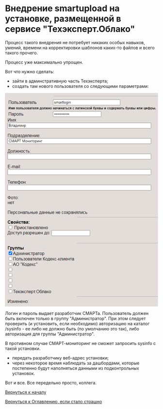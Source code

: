 # Внедрение smartupload на установке, размещенной в сервисе "Техэксперт.Облако"

Процесс такого внедрения не потребует никаких особых навыков, умений, времени на корректировки шаблонов каких-то файлов и всего такого прочего.

Процесс уже максимально упрощен.

Вот что нужно сделать:
- зайти в админстративную часть Техэксперта;
- создать там нового пользователя со следующими параметрами:

<img src="img/implementation/smartonline-user.png" alt="Пользователь СМАРТ" align=top>

Логин и пароль выдает разработчик СМАРТа.
Пользователь должен быть включен только в группу "Администратор".
При этом следует проверить (и установить, если необходимо) авторизацию на каталог /sysinfo - ее либо не должно быть (по умолчанию это так), либо авторизация для группы "Администратор".

В противном случае СМАРТ-мониторинг не сможет запросить sysinfo с такой установки.

- передать разработчику веб-адрес установки;
- через некоторое время наблюдать за дашбордами, которые постепенно будут наполняться данными из подконтрольных установок.

Вот и все.
Все передельно просто, коллега.

[Вернуться к началу](070-intro-smartuload-smartstatus.md)

[Вернуться к Оглавлению, если стало страшно](Readme.md)
